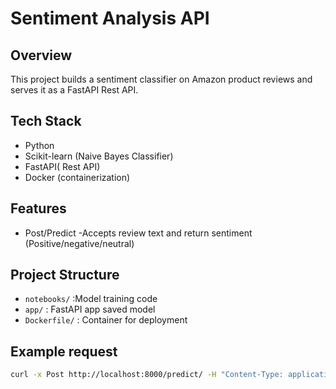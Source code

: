 # Sentiment Analysis API



## Overview
This project builds a sentiment classifier on Amazon product reviews and serves it as a FastAPI Rest API.

## Tech Stack
- Python
- Scikit-learn (Naive Bayes Classifier)
- FastAPI( Rest API)
- Docker (containerization)

## Features
- Post/Predict -Accepts review text and return sentiment (Positive/negative/neutral)

## Project Structure
- `notebooks/` :Model training code
- `app/` : FastAPI app saved model
- `Dockerfile/` : Container for deployment

## Example request
```bash
curl -x Post http://localhost:8000/predict/ -H "Content-Type: application/json" -d '{"text": This product is amazing!}'
